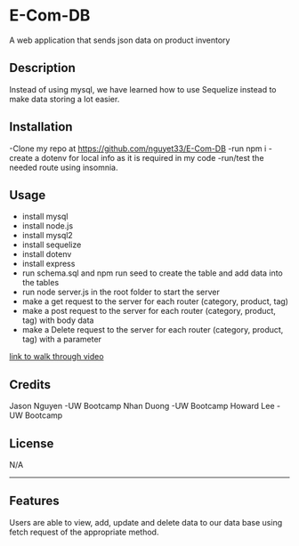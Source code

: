 # E-Com-DB
A web application that sends json data on product inventory

## Description

Instead of using mysql, we have learned how to use Sequelize instead to make data storing a lot easier.  

## Installation

-Clone my repo at https://github.com/nguyet33/E-Com-DB
-run npm i 
-create a dotenv for local info as it is required in my code
-run/test the needed route using insomnia.

## Usage
- install mysql
- install node.js
- install mysql2
- install sequelize
- install dotenv
- install express 
- run schema.sql and npm run seed to create the table and add data into the tables
- run node server.js in the root folder to start the server
- make a get request to the server for each router (category, product, tag)
- make a post request to the server for each router (category, product, tag) with body data
- make a Delete request to the server for each router (category, product, tag) with a parameter

[link to walk through video](https://drive.google.com/file/d/1DaYLPjM5G8PWTG7pg3BuAuefhyMf5gcH/view)

## Credits
Jason Nguyen -UW Bootcamp
Nhan Duong -UW Bootcamp
Howard Lee - UW Bootcamp

## License

N/A

---


## Features

Users are able to view, add, update and delete data to our data base using fetch request of the appropriate method. 